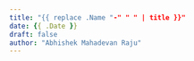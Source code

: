 ```yaml
---
title: "{{ replace .Name "-" " " | title }}"
date: {{ .Date }}
draft: false
author: "Abhishek Mahadevan Raju"
---
```


